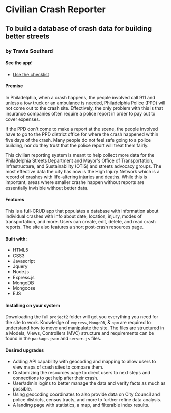# Civilian Crash Reporter
## To build a database of crash data for building better streets
### by Travis Southard

#### See the app!
* [Use the checklist](https://crashreportphl.herokuapp.com/)

#### Premise
In Philadelphia, when a crash happens, the people involved call 911 and unless a tow truck or an ambulance is needed, Philadelphia Police (PPD) will not come out to the crash site. Effectively, the only problem with this is that insurance companies often require a police report in order to pay out to cover expenses.

If the PPD don't come to make a report at the scene, the people involved have to go to the PPD district office for where the crash happened within five days of the crash. Many people do not feel safe going to a police building, nor do they trust that the police report will treat them fairly.

This civilian reporting system is meant to help collect more data for the Philadelphia Streets Department and Mayor's Office of Transportation, Infrastructure, and Sustainability (OTIS) and streets advocacy groups. The most effective data the city has now is the High Injury Network which is a record of crashes with life-altering injuries and deaths. While this is important, areas where smaller crashe happen without reports are essentially invisible without better data.

#### Features
This is a full-CRUD app that populates a database with information about individual crashes with info about date, location, injury, modes of transportation, and more. Users can create, edit, delete, and read crash reports. The site also features a short post-crash resources page.

#### Built with:
* HTML5
* CSS3
* Javascript
* Jquery
* Node.js
* Express.js
* MongoDB
* Mongoose
* EJS

#### Installing on your system
Downloading the full `project2` folder will get you everything you need for the site to work. Knowledge of `express`, `MongoDB`, & `npm` are required to understand how to move and manipulate the site. The files are structured in a Models, Views, Controllers (MVC) structure and requirements can be found in the `package.json` and `server.js` files.

#### Desired upgrades
* Adding API capability with geocoding and mapping to allow users to view maps of crash sites to compare them.
* Customizing the resources page to direct users to next steps and connections to get help after their crash.
* User/admin logins to better manage the data and verify facts as much as possible.
* Using geocoding coordinates to also provide data on City Council and police districts, census tracts, and more to further refine data analysis.
* A landing page with statistics, a map, and filterable index results.

